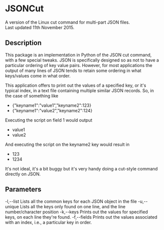 # JSONCut
A version of the Linux cut command for multi-part JSON files.<br>
Last updated 11th November 2015.

## Description
This package is an implementation in Python of the JSON cut command, 
with a few special tweaks. JSON is specifically designed so as not to have 
a particular ordering of key value pairs. However, for most applications the
output of many lines of JSON tends to retain some ordering in what keys/values 
come in what order. 

This application offers to print out the values of a specified key, or it's
typical index, in a text file containing multiple similar JSON records. So, 
in the case of something like

- {"keyname1":"value1","keyname2":123}
- {"keyname1":"value2","keyname2":124}

Executing the script on field 1 would output

- value1
- value2

And executing the script on the keyname2 key would result in 

- 123
- 1234

It's not ideal, it's a bit buggy but it's very handy doing a cut-style 
command directly on JSON. 

## Parameters
-l,--list   Lists all the common keys for each JSON object in the file
-u,--unique Lists all the keys only found on one line, and the line number/character position
-k,--keys   Prints out the values for specified keys, on each line they're found.
-f,--fields Prints out the values associated with an index, i.e., a particular key in order.
